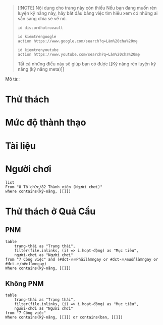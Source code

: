 > [!NOTE] Nội dung cho trang này còn thiếu
> Nếu bạn đang muốn rèn luyện kỹ năng này, hãy bắt đầu bằng việc tìm hiểu xem có những ai sẵn sàng chia sẻ về nó. 
> ```button
> id discordhotrovault
> ```
> ```button
> id kiemtrengoogle
> action https://www.google.com/search?q=Làm%20cha%20mẹ
> ```
> ```button
> id kiemtrenyoutube
> action https://www.youtube.com/search?q=Làm%20cha%20mẹ
> ```
> 
> Tất cả những điều này sẽ giúp bạn có được [[Kỹ năng rèn luyện kỹ năng (kỹ năng meta)]]


Mô tả::
# Thử thách
# Mức độ thành thạo
# Tài liệu

# Người chơi
```dataview
list
From "8 Tổ chức/82 Thành viên (Người chơi)" 
where contains(kỹ-năng, [[]])
```

# Thử thách ở Quả Cầu
## PNM
```dataview
table 
	trạng-thái as "Trạng thái", 
	filter(file.inlinks, (i) => i.hoạt-động) as "Mục tiêu",
	người-chơi as "Người chơi"
from "7 Công việc" and (#đct-🔥🔥Phảilàmngay or #đct-🔥/muốnlàmngay or #đct-🔥/nênlàmngay)
Where contains(kỹ-năng, [[]])
```
## Không PNM
```dataview
table 
	trạng-thái as "Trạng thái", 
	filter(file.inlinks, (i) => i.hoạt-động) as "Mục tiêu",
	người-chơi as "Người chơi"
from "7 Công việc"
Where contains(kỹ-năng, [[]]) or contains(ban, [[]])
```